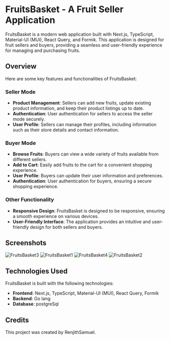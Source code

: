# FruitsBasket - A Fruit Seller Application

FruitsBasket is a modern web application built with Next.js, TypeScript, Material-UI (MUI), React Query, and Formik. This application is designed for fruit sellers and buyers, providing a seamless and user-friendly experience for managing and purchasing fruits.

## Overview

Here are some key features and functionalities of FruitsBasket:

### Seller Mode
- **Product Management**: Sellers can add new fruits, update existing product information, and keep their product listings up to date.
- **Authentication**: User authentication for sellers to access the seller mode securely.
- **User Profile**: Sellers can manage their profiles, including information such as their store details and contact information.

### Buyer Mode
- **Browse Fruits**: Buyers can view a wide variety of fruits available from different sellers.
- **Add to Cart**: Easily add fruits to the cart for a convenient shopping experience.
- **User Profile**: Buyers can update their user information and preferences.
- **Authentication**: User authentication for buyers, ensuring a secure shopping experience.

### Other Functionality
- **Responsive Design**: FruitsBasket is designed to be responsive, ensuring a smooth experience on various devices.
- **User-Friendly Interface**: The application provides an intuitive and user-friendly design for both sellers and buyers.

## Screenshots

![FruitsBasket3](https://i.ibb.co/1KB04qT/fruits-Basket2.png)
![FruitsBasket1](https://i.ibb.co/0jKVHkS/fruits-Basket4.png)
![FruitsBasket4](https://i.ibb.co/K0wy3rY/fruits-Basket1.png)
![FruitsBasket2](https://i.ibb.co/nkkWrk1/fruits-Basket3.png)

## Technologies Used

FruitsBasket is built with the following technologies:

- **Frontend**: Next.js, TypeScript, Material-UI (MUI), React Query, Formik
- **Backend**: Go lang
- **Database**: postgreSql

## Credits

This project was created by RenjithSamuel.





